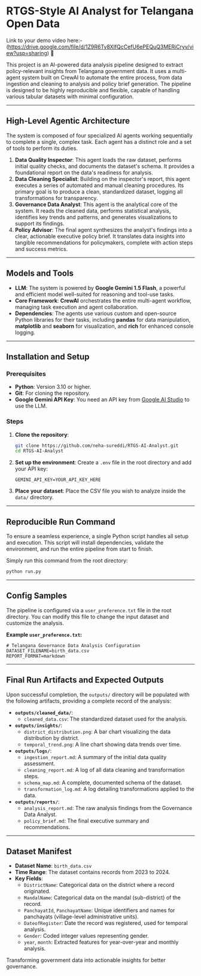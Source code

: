 # RTGS-Style AI Analyst for Telangana Open Data

Link to your demo video here:- (https://drive.google.com/file/d/1Z9R6Ty8XlfQcCefU6ePEQuQ3MERiCryv/view?usp=sharing) 🎥

This project is an AI-powered data analysis pipeline designed to extract policy-relevant insights from Telangana government data. It uses a multi-agent system built on CrewAI to automate the entire process, from data ingestion and cleaning to analysis and policy brief generation. The pipeline is designed to be highly reproducible and flexible, capable of handling various tabular datasets with minimal configuration.

-----

## High-Level Agentic Architecture

The system is composed of four specialized AI agents working sequentially to complete a single, complex task. Each agent has a distinct role and a set of tools to perform its duties.

1.  **Data Quality Inspector**: This agent loads the raw dataset, performs initial quality checks, and documents the dataset's schema. It provides a foundational report on the data's readiness for analysis.
2.  **Data Cleaning Specialist**: Building on the inspector's report, this agent executes a series of automated and manual cleaning procedures. Its primary goal is to produce a clean, standardized dataset, logging all transformations for transparency.
3.  **Governance Data Analyst**: This agent is the analytical core of the system. It reads the cleaned data, performs statistical analysis, identifies key trends and patterns, and generates visualizations to support its findings.
4.  **Policy Advisor**: The final agent synthesizes the analyst's findings into a clear, actionable executive policy brief. It translates data insights into tangible recommendations for policymakers, complete with action steps and success metrics.

-----

## Models and Tools

  * **LLM**: The system is powered by **Google Gemini 1.5 Flash**, a powerful and efficient model well-suited for reasoning and tool-use tasks.
  * **Core Framework**: **CrewAI** orchestrates the entire multi-agent workflow, managing task execution and agent collaboration.
  * **Dependencies**: The agents use various custom and open-source Python libraries for their tasks, including **pandas** for data manipulation, **matplotlib** and **seaborn** for visualization, and **rich** for enhanced console logging.

-----

## Installation and Setup

### Prerequisites

  * **Python**: Version 3.10 or higher.
  * **Git**: For cloning the repository.
  * **Google Gemini API Key**: You need an API key from [Google AI Studio](https://ai.google.dev/) to use the LLM.

### Steps

1.  **Clone the repository**:

    ```bash
    git clone https://github.com/neha-sureddi/RTGS-AI-Analyst.git
    cd RTGS-AI-Analyst
    ```

2.  **Set up the environment**:
    Create a `.env` file in the root directory and add your API key:

    ```
    GEMINI_API_KEY=YOUR_API_KEY_HERE
    ```

3.  **Place your dataset**:
    Place the CSV file you wish to analyze inside the `data/` directory.

-----

## Reproducible Run Command

To ensure a seamless experience, a single Python script handles all setup and execution. This script will install dependencies, validate the environment, and run the entire pipeline from start to finish.

Simply run this command from the root directory:

```bash
python run.py
```

-----

## Config Samples

The pipeline is configured via a `user_preference.txt` file in the root directory. You can modify this file to change the input dataset and customize the analysis.

**Example `user_preference.txt`:**

```
# Telangana Governance Data Analysis Configuration
DATASET_FILENAME=birth_data.csv
REPORT_FORMAT=markdown
```

-----

## Final Run Artifacts and Expected Outputs

Upon successful completion, the `outputs/` directory will be populated with the following artifacts, providing a complete record of the analysis:

  * **`outputs/cleaned_data/`**:
      * `cleaned_data.csv`: The standardized dataset used for the analysis.
  * **`outputs/insights/`**:
      * `district_distribution.png`: A bar chart visualizing the data distribution by district.
      * `temporal_trend.png`: A line chart showing data trends over time.
  * **`outputs/logs/`**:
      * `ingestion_report.md`: A summary of the initial data quality assessment.
      * `cleaning_report.md`: A log of all data cleaning and transformation steps.
      * `schema_map.md`: A complete, documented schema of the dataset.
      * `transformation_log.md`: A log detailing transformations applied to the data.
  * **`outputs/reports/`**:
      * `analysis_report.md`: The raw analysis findings from the Governance Data Analyst.
      * `policy_brief.md`: The final executive summary and recommendations.

-----

## Dataset Manifest

  * **Dataset Name**: `birth_data.csv`
  * **Time Range**: The dataset contains records from 2023 to 2024.
  * **Key Fields**:
      * `DistrictName`: Categorical data on the district where a record originated.
      * `MandalName`: Categorical data on the mandal (sub-district) of the record.
      * `PanchayatId`, `PanchayatName`: Unique identifiers and names for panchayats (village-level administrative units).
      * `DateofRegister`: Date the record was registered, used for temporal analysis.
      * `Gender`: Coded integer values representing gender.
      * `year`, `month`: Extracted features for year-over-year and monthly analysis.

 Transforming government data into actionable insights for better governance.

